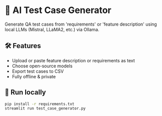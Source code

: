 # 🤖 AI Test Case Generator

Generate QA test cases from 'requirements' or 'feature description' using local LLMs (Mistral, LLaMA2, etc.) via Ollama.

## 🛠 Features
- Upload or paste feature description or requirements as text
- Choose open-source models
- Export test cases to CSV
- Fully offline & private

## 🚀 Run locally

```bash
pip install -r requirements.txt
streamlit run test_case_generator.py

